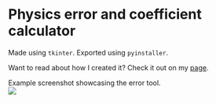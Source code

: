 # Physics error and coefficient calculator
Made using `tkinter`. Exported using `pyinstaller`.

Want to read about how I created it? Check it out on my [page](https://extremq.github.io/view/float-the-calculator.html).

Example screenshot showcasing the error tool.  
![](https://i.imgur.com/3XM0VHF.png)

